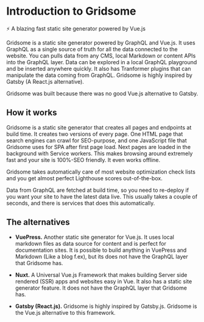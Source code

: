 # Introduction to Gridsome
<p class="lead">
	⚡️ A blazing fast static site generator powered by Vue.js
</p>

Gridsome is a static site generator powered by GraphQL and Vue.js. It uses GraphQL as a single source of truth for all the data connected to the website. You can pulls data from any CMS, local Markdown or content APIs into the GraphQL layer. Data can be explored in a local GraphQL playground and be inserted anywhere quickly. It also has Tranformer plugins that can manipulate the data coming from GraphQL. Gridsome is highly inspired by Gatsby (A React.js alternative).

Gridsome was built because there was no good Vue.js alternative to Gatsby.


## How it works
Gridsome is a static site generator that creates all pages and endpoints at build time. It creates two versions of every page. One HTML page that search engines can crawl for SEO-purpose, and one JavaScript file that Gridsome uses for SPA after first page load. Next pages are loaded in the background with Service workers. This makes browsing around extremely fast and your site is 100%-SEO friendly. It even works offline.

Gridsome takes automatically care of most website optimization check lists and you get almost perfect Lighthouse scores out-of-the-box.

Data from GraphQL are fetched at build time, so you need to re-deploy if you want your site to have the latest data live. This usually takes a couple of seconds, and there is services that does this automatically.


## The alternatives
-	**VuePress.** Another static site generator for Vue.js. It uses local markdown files as data source for content and is perfect for documentation sites. It is possible to build anything in VuePress and Markdown (Like a blog f.ex), but its does not have the GraphQL layer that Gridsome has.

-	**Nuxt.**  A Universal Vue.js Framework that makes building Server side rendered (SSR) apps and websites easy in Vue. It also has a static site generator feature. It does not have the GraphQL layer that Gridsome has.

-	**Gatsby (React.js).**  Gridsome is highly inspired by Gatsby.js. Gridsome is the Vue.js alternative to this framework.

